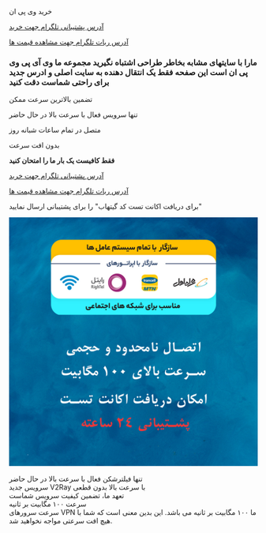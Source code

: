 خرید وی پی ان 

[آدرس پشتیبانی تلگرام جهت خرید](https://t.me/babeland_admin)

[آدرس ربات تلگرام جهت مشاهده قیمت ها](https://t.me/vpnpanelbot)


### مارا با سایتهای مشابه بخاطر طراحی اشتباه نگیرید مجموعه ما وی آی پی وی پی ان است این صفحه فقط یک انتقال دهنده به سایت اصلی و ادرس جدید برای راحتی شماست دقت کنید  


تضمین بالاترین سرعت ممکن  

تنها سرویس فعال با سرعت بالا در حال حاضر  

متصل در تمام ساعات شبانه روز  

بدون افت سرعت

**فقط کافیست یک بار ما را امتحان کنید**


[آدرس پشتیبانی تلگرام جهت خرید](https://t.me/babeland_admin)

[آدرس ربات تلگرام جهت مشاهده قیمت ها](https://t.me/vpnpanelbot)

برای دریافت اکانت تست کد 
 گیتهاب" را برای پشتیبانی ارسال نمایید"

![enter image description here](https://raw.githubusercontent.com/babeland/VPN/main/poster.jpg)


تنها فیلترشکن فعال با سرعت بالا در حال حاضر  
سرویس جدید V2Ray با سرعت بالا بدون قطعی  
تعهد ما، تضمین کیفیت سرویس شماست  
سرعت ۱۰۰ مگابیت بر ثانیه  
سرعت سرورهای VPN ما ۱۰۰ مگابیت بر ثانیه می باشد. این بدین معنی است که شما با هیچ افت سرعتی مواجه نخواهید شد.  
 
